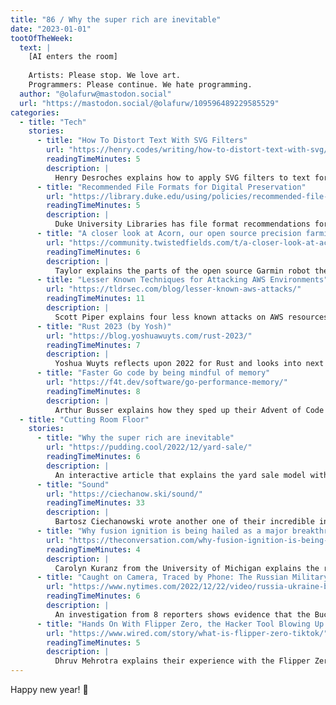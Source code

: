 ```yaml
---
title: "86 / Why the super rich are inevitable"
date: "2023-01-01"
tootOfTheWeek:
  text: |
    [AI enters the room]
   
    Artists: Please stop. We love art.  
    Programmers: Please continue. We hate programming.  
  author: "@olafurw@mastodon.social"
  url: "https://mastodon.social/@olafurw/109596489229585529"
categories:
  - title: "Tech"
    stories:
      - title: "How To Distort Text With SVG Filters"
        url: "https://henry.codes/writing/how-to-distort-text-with-svg/"
        readingTimeMinutes: 5
        description: |
          Henry Desroches explains how to apply SVG filters to text for cool effects.
      - title: "Recommended File Formats for Digital Preservation"
        url: "https://library.duke.edu/using/policies/recommended-file-formats-digital-preservation"
        readingTimeMinutes: 5
        description: |
          Duke University Libraries has file format recommendations for digital preservation in 17 categories, each with three levels.
      - title: "A closer look at Acorn, our open source precision farming rover"
        url: "https://community.twistedfields.com/t/a-closer-look-at-acorn-our-open-source-precision-farming-rover/108"
        readingTimeMinutes: 6
        description: |
          Taylor explains the parts of the open source Garmin robot they're building.
      - title: "Lesser Known Techniques for Attacking AWS Environments"
        url: "https://tldrsec.com/blog/lesser-known-aws-attacks/"
        readingTimeMinutes: 11
        description: |
          Scott Piper explains four less known attacks on AWS resources.
      - title: "Rust 2023 (by Yosh)"
        url: "https://blog.yoshuawuyts.com/rust-2023/"
        readingTimeMinutes: 7
        description: |
          Yoshua Wuyts reflects upon 2022 for Rust and looks into next year.
      - title: "Faster Go code by being mindful of memory"
        url: "https://f4t.dev/software/go-performance-memory/"
        readingTimeMinutes: 8
        description: |
          Arthur Busser explains how they sped up their Advent of Code puzzle in Go.
  - title: "Cutting Room Floor"
    stories:
      - title: "Why the super rich are inevitable"
        url: "https://pudding.cool/2022/12/yard-sale/"
        readingTimeMinutes: 6
        description: |
          An interactive article that explains the yard sale model with concrete examples.
      - title: "Sound"
        url: "https://ciechanow.ski/sound/"
        readingTimeMinutes: 33
        description: |
          Bartosz Ciechanowski wrote another one of their incredible interactive articles, this time explaining how sound works.
      - title: "Why fusion ignition is being hailed as a major breakthrough in fusion – a nuclear physicist explains"
        url: "https://theconversation.com/why-fusion-ignition-is-being-hailed-as-a-major-breakthrough-in-fusion-a-nuclear-physicist-explains-196475"
        readingTimeMinutes: 4
        description: |
          Carolyn Kuranz from the University of Michigan explains the recent fusion ignition breakthrough and when we can expect clean fusion energy to power our homes.
      - title: "Caught on Camera, Traced by Phone: The Russian Military Unit That Killed Dozens in Bucha"
        url: "https://www.nytimes.com/2022/12/22/video/russia-ukraine-bucha-massacre-takeaways.html"
        readingTimeMinutes: 6
        description: |
          An investigation from 8 reporters shows evidence that the Bucha massacre was intentional and which people were part of it.
      - title: "Hands On With Flipper Zero, the Hacker Tool Blowing Up on TikTok"
        url: "https://www.wired.com/story/what-is-flipper-zero-tiktok/"
        readingTimeMinutes: 5
        description: |
          Dhruv Mehrotra explains their experience with the Flipper Zero.
---
```


Happy new year! 🎇
